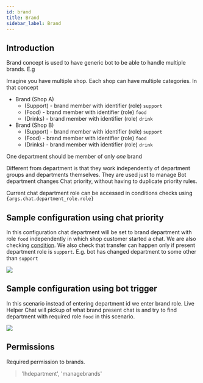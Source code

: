 ```yaml
---
id: brand
title: Brand
sidebar_label: Brand
---
```


## Introduction

Brand concept is used to have generic bot to be able to handle multiple brands. E.g

Imagine you have multiple shop. Each shop can have multiple categories. In that concept

* Brand (Shop A)
  * (Support) - brand member with identifier (role) `support`
  * (Food) - brand member with identifier (role) `food`
  * (Drinks) - brand member with identifier (role) `drink`
* Brand (Shop B)
  * (Support) - brand member with identifier (role) `support`
  * (Food) - brand member with identifier (role) `food`
  * (Drinks) - brand member with identifier (role) `drink`

One department should be member of only *one* brand

Different from department is that they work independently of department groups and departments themselves. They are used just to manage Bot department changes Chat priority, without having to duplicate priority rules.

Current chat department role can be accessed in conditions checks using `{args.chat.department_role.role}`

## Sample configuration using chat priority

In this configuration chat department will be set to brand department with role `food` independently in which shop customer started a chat. We are also checking [condition](bot/conditions.md). We also check that transfer can happen only if present department role is `support`. E.g. bot has changed department to some other than `support`

![](/img/department/brand-chat-priority.png)

## Sample configuration using bot trigger

In this scenario instead of entering department id we enter brand role. Live Helper Chat will pickup of what brand present chat is and try to find department with required role `food` in this scenario.

![](/img/department/brand-bot.png)


## Permissions

Required permission to brands.

> 'lhdepartment', 'managebrands'